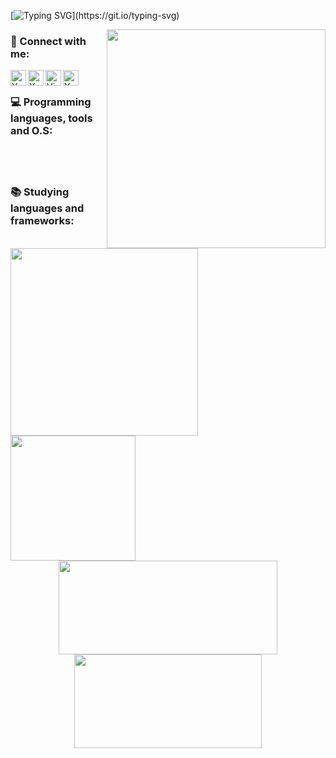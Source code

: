 <!--Typing-->
[![Typing SVG](https://readme-typing-svg.herokuapp.com?font=&weight=500&duration=4000&color=FFEB00&background=FFFFFF00&random=false&width=435&lines=console.log(%22Hello+Guys!%F0%9F%91%8B%22);Me+chamo+Victor%2C+seja+bem+vindo!+%F0%9F%A7%90)](https://git.io/typing-svg)
<!--Typing-->

<!--GIF-->
<img align="right" width="350" src="https://i.giphy.com/media/3orif0rjs49gsPWg1y/giphy.webp"/>
<!--GIF-->

<!--Social Media-->
<h3 align ="left">💬 Connect with me:</h3>
<a href="https://www.linkedin.com/in/victor-gustavo-000460287/"><img align="left" src="https://raw.githubusercontent.com/yushi1007/yushi1007/main/images/linkedin.svg" alt="Yu Shi | LinkedIn" width="25px"/></a>
<a href="https://www.instagram.com/victorgs03/"><img align="left" src="https://raw.githubusercontent.com/yushi1007/yushi1007/main/images/instagram.svg" alt="Yu Shi | Instagram" width="25px"/></a>
<a href="https://api.whatsapp.com/send/?phone=5581996512724&text=+Ol%C3%A1%2C+Tudo+bem%3F&type=phone_number&app_absent=0"><img align="left" src="https://www.svgrepo.com/show/176768/whatsapp-social-media.svg" alt="Victor | Whatsapp" width="25px"/></a>
<a href="mailto:victorgustavodev@gmail.com"><img align="left" src="https://www.svgrepo.com/show/349379/gmail-old.svg" alt="Yu Shi | LinkedIn" width="25px"/></a><br>
<!--Social Media-->

<!--Languages-->
<h3 align ="left">💻 Programming languages, tools and O.S: </h3>
<img align ="left" width ="300" src="https://skillicons.dev/icons?i=html,css,js,svelte,figma,vscode,git,linux"/><br>

<h3 align="left"> <br>📚 Studying languages and frameworks:</h3>
<img align="left" width ="200" src="https://skillicons.dev/icons?i=angular,react,nodejs,typescript,vue"/><br><br><br><br>
<!--Languages-->
<div align="center">
<img width="350" height="150" src="https://github-readme-stats.vercel.app/api?username=victorgustavodev&show_icons=true&hide_border=true&theme=dark" />
<img width="300" height="150"  src="https://github-readme-stats.vercel.app/api/top-langs/?username=victorgustavodev&layout=compact&langs_count=7&theme=dark"/>
</div>

